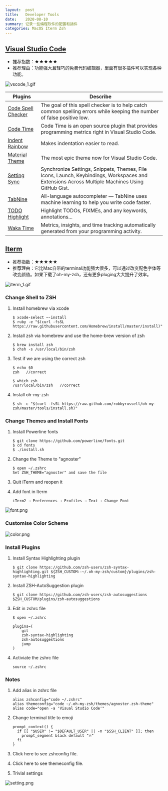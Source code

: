 ```yaml
---
layout:  post
title:   Developer Tools
date:    2020-08-10
summary: 记录一些编程软件的配置和插件
categories: MacOS Iterm Zsh
---
```


## [Visual Studio Code](https://code.visualstudio.com/download)

- 推荐指数：★★★★★
- 推荐理由：功能强大且轻巧的免费代码编辑器，里面有很多插件可以实现各种功能。

![vscode_1.gif](https://i.loli.net/2020/08/14/Vsn2WR6fwGxdeTZ.gif)

| Plugins                                                      | Describe                                                     |
| ------------------------------------------------------------ | ------------------------------------------------------------ |
| [Code Spell Checker](https://marketplace.visualstudio.com/items?itemName=streetsidesoftware.code-spell-checker) | The goal of this spell checker is to help catch common spelling errors while keeping the number of false positive low. |
| [Code Time](https://marketplace.visualstudio.com/items?itemName=softwaredotcom.swdc-vscode) | Code Time is an open source plugin that provides programming metrics right in Visual Studio Code. |
| [Indent Rainbow](https://marketplace.visualstudio.com/items?itemName=oderwat.indent-rainbow) | Makes indentation easier to read.                            |
| [Material Theme](https://marketplace.visualstudio.com/items?itemName=Equinusocio.vsc-material-theme) | The most epic theme now for Visual Studio Code.              |
| [Setting Sync](https://marketplace.visualstudio.com/items?itemName=Shan.code-settings-sync) | Synchronize Settings, Snippets, Themes, File Icons, Launch, Keybindings, Workspaces and Extensions Across Multiple Machines Using GitHub Gist. |
| [TabNine](https://marketplace.visualstudio.com/items?itemName=TabNine.tabnine-vscode) | All-language autocompleter — TabNine uses machine learning to help you write code faster. |
| [TODO Highlight](https://marketplace.visualstudio.com/items?itemName=wayou.vscode-todo-highlight) | Highlight TODOs, FIXMEs, and any keywords, annotations...    |
| [Waka Time](https://marketplace.visualstudio.com/items?itemName=WakaTime.vscode-wakatime) | Metrics, insights, and time tracking automatically generated from your programming activity. |

## [Iterm](https://www.iterm2.com/)

- 推荐指数：★★★★★
- 推荐理由：它比Mac自带的terminal功能强大很多，可以通过改变配色字体等改变颜值。如果下载了oh-my-zsh，还有更多pluging大大提升了效率。

![iterm_1.gif](https://i.loli.net/2020/08/14/dxycI2zDCfP6B7l.gif)

### Change Shell to ZSH

1. Install homebrew via xcode

   ```
   $ xcode-select —-install
   $ ruby -e "$(curl -fsSL https://raw.githubusercontent.com/Homebrew/install/master/install)"
   ```

2. Install zsh via homebrew and use the home-brew version of zsh

   ```
   $ brew install zsh
   $ chsh -s /usr/local/bin/zsh
   ```

3. Test if we are using the correct zsh

   ```
   $ echo $0
   zsh   //correct

   $ which zsh
   /usr/local/bin/zsh   //correct
   ```

4. Install oh-my-zsh

   ```
   $ sh -c "$(curl -fsSL https://raw.github.com/robbyrussell/oh-my-zsh/master/tools/install.sh)"
   ```

### Change Themes and Install Fonts

1. Install Powerline fonts

   ```
   $ git clone https://github.com/powerline/fonts.git
   $ cd fonts
   $ ./install.sh
   ```

2. Change the Theme to "agnoster"

   ```
   $ open ~/.zshrc
   Set ZSH_THEME="agnoster" and save the file
   ```

3. Quit iTerm and reopen it

4. Add font in Iterm

   ```
   iTerm2 → Preferences → Profiles → Text → Change Font
   ```
![font.png](https://i.loli.net/2020/08/14/rYbe1m3IniTZugX.png)

### Customise Color Scheme

![color.png](https://i.loli.net/2020/08/14/n9j63wfVCtXp8kW.png)

### Install Plugins

1. Install Syntax Highlighting plugin

   ```
   $ git clone https://github.com/zsh-users/zsh-syntax-highlighting.git ${ZSH_CUSTOM:-~/.oh-my-zsh/custom}/plugins/zsh-syntax-highlighting
   ```

2. Install ZSH-AutoSuggestion plugin

   ```
   $ git clone https://github.com/zsh-users/zsh-autosuggestions $ZSH_CUSTOM/plugins/zsh-autosuggestions
   ```

3. Edit in zshrc file

   ```
   $ open ~/.zshrc

   plugins=(
       git
       zsh-syntax-highlighting
       zsh-autosuggestions
       jump
   )
   ```

4. Activiate the zshrc file

   ```
   source ~/.zshrc
   ```

### Notes

1. Add alias in zshrc file

   ```
   alias zshconfig="code ~/.zshrc"
   alias themeconfig="code ~/.oh-my-zsh/themes/agnoster.zsh-theme"
   alias code="open -a 'Visual Studio Code'"
   ```

2. Change terminal title to emoji

   ```
   prompt_context() {
     if [[ "$USER" != "$DEFAULT_USER" || -n "$SSH_CLIENT" ]]; then
       prompt_segment black default "🔥"
     fi
   }
   ```

3. Click here to see zshconfig file.

4. Click here to see themeconfig file.

5. Trivial settings

![setting.png](https://i.loli.net/2020/08/14/pyNHFV5XSI6rtDA.png)
